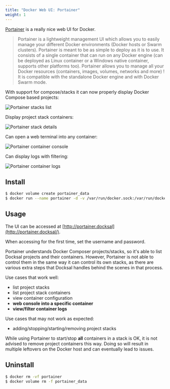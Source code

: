 ```yaml
---
title: "Docker Web UI: Portainer"
weight: 1
---
```


[Portainer](https://github.com/portainer/portainer) is a really nice web UI for Docker.

>Portainer is a lightweight management UI which allows you to easily manage your different Docker environments 
(Docker hosts or Swarm clusters). Portainer is meant to be as simple to deploy as it is to use. It consists of 
a single container that can run on any Docker engine (can be deployed as Linux container or a Windows native container, 
supports other platforms too). Portainer allows you to manage all your Docker resources (containers, images, volumes, 
networks and more) ! It is compatible with the standalone Docker engine and with Docker Swarm mode.

With support for compose/stacks it can now properly display Docker Compose based projects:

![Portainer stacks list](/images/portainer-stacks-list.png)

Display project stack containers:

![Portainer stack details](/images/portainer-stack-details.png)

Can open a web terminal into any container:

![Portainer container console](/images/portainer-container-console.png)

Can display logs with filtering:

![Portainer container logs](/images/portainer-container-logs.png)

## Install

```bash
$ docker volume create portainer_data
$ docker run --name portainer -d -v /var/run/docker.sock:/var/run/docker.sock -v portainer_data:/data --label='io.docksal.virtual-host=portainer.*' --label=io.docksal.virtual-port=9000 portainer/portainer -H unix:///var/run/docker.sock
```

## Usage

The UI can be accessed at [http://portainer.docksal](http://portainer.docksal/).

When accessing for the first time, set the username and password.

Portainer understands Docker Composer projects/stacks, so it's able to list Docksal projects and their containers. 
However, Portainer is not able to control them in the same way it can control its own stacks, as there are various 
extra steps that Docksal handles behind the scenes in that process. 

Use cases that work well:

* list project stacks
* list project stack containers
* view container configuration
* **web console into a specific container**
* **view/filter container logs**

Use cases that may not work as expected:

* adding/stopping/starting/removing project stacks

While using Portainer to start/stop **all** containers in a stack is OK, it is not advised to remove project containers 
this way. Doing so will result in multiple leftovers on the Docker host and can eventually lead to issues.


## Uninstall

```bash
$ docker rm -vf portainer
$ docker volume rm -f portainer_data
```
